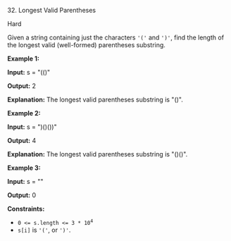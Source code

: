 32\. Longest Valid Parentheses

Hard

Given a string containing just the characters `'('` and `')'`, find the length of the longest valid (well-formed) parentheses substring.

**Example 1:**

**Input:** s = "(()"

**Output:** 2

**Explanation:** The longest valid parentheses substring is "()".

**Example 2:**

**Input:** s = ")()())"

**Output:** 4

**Explanation:** The longest valid parentheses substring is "()()".

**Example 3:**

**Input:** s = ""

**Output:** 0

**Constraints:**

*   <code>0 <= s.length <= 3 * 10<sup>4</sup></code>
*   `s[i]` is `'('`, or `')'`.